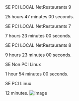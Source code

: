 SE PCI LOCAL NetRestaurants 9

 

25 hours 47 minutes 00 seconds.

SE PCI LOCAL NetRestaurants 7

 

7 hours 23 minutes 00 seconds.

SE PCI LOCAL NetRestaurants 8

 

9 hours 23 minutes 00 seconds.

SE Non PCI Linux

 

1 hour 54 minutes 00 seconds.

SE PCI Linux

 

12 minutes.
![image](https://github.com/prashant668/TAMforB/assets/66266133/9d393b76-12bb-4125-a39c-343a30cbe4dd)
